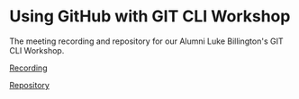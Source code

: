 # Using GitHub with GIT CLI Workshop
The meeting recording and repository for our Alumni Luke Billington's GIT CLI Workshop.

[Recording](https://www.youtube.com/watch?v=rWv76fDoKKo)

[Repository](https://github.com/LukeBillo/git-cli-workshop)
